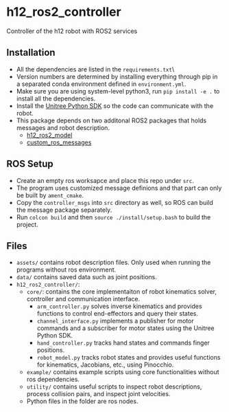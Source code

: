 # h12_ros2_controller

Controller of the h12 robot with ROS2 services

## Installation

- All the dependencies are listed in the `requirements.txt`\
- Version numbers are determined by installing everything through pip in a separated conda environment defined in `environment.yml`.
- Make sure you are using system-level python3, run `pip install -e .` to install all the dependencies.
- Install the [Unitree Python SDK](https://github.com/unitreerobotics/unitree_sdk2_python/tree/master)
  so the code can communicate with the robot.
- This package depends on two additonal ROS2 packages that holds messages and robot description.
    - [h12_ros2_model](https://github.com/correlllab/h12_ros2_model)
    - [custom_ros_messages](https://github.com/correlllab/custom_ros_messages)

## ROS Setup

- Create an empty ros worksapce and place this repo under `src`.
- The program uses customized message definions and that part can only be built by `ament_cmake`.
- Copy the `controller_msgs` into `src` directory as well, so ROS can build the message package separately.
- Run `colcon build` and then `source ./install/setup.bash` to build the project.

## Files

- `assets/` contains robot description files. Only used when running the programs without ros environment.
- `data/` contains saved data such as joint positions.
- `h12_ros2_controller/`:
    - `core/`: contains the core implementaiton of robot kinematics solver, controller and communication interface.
        - `arm_controller.py` solves inverse kinematics and provides functions to control end-effectors and query their states.
        - `channel_interface.py` implements a publisher for motor commands and a subscriber for motor states using the Unitree Python SDK.
        - `hand_controller.py` tracks hand states and commands finger positions.
        - `robot_model.py` tracks robot states and provides useful functions for kinematics, Jacobians, etc., using Pinocchio.
    - `example/` contains example scripts using core functionalities without ros dependencies.
    - `utility/` contains useful scripts to inspect robot descriptions, process collision pairs, and inspect joint velocities.
    - Python files in the folder are ros nodes.
